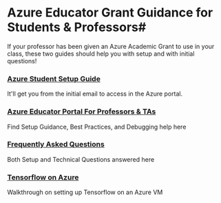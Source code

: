 # Azure Educator Grant Guidance for Students & Professors#
If your professor has been given an Azure Academic Grant to use in your class, these two guides should help you with setup and with initial questions!

### [Azure Student Setup Guide ](http://github.com/stinethebean/AcademicEngagments/blob/master/StudentSetupGuide.md "Azure Student Setup Guide") ###
It'll get you from the initial email to access in the Azure portal. 

### [Azure Educator Portal For Professors & TAs](https://github.com/stinethebean/AcademicEngagments/blob/master/Azure%20Educator%20Portal%20For%20Professors%20%26%20TAs.md "Azure Educator Portal For Professors & TAs") ###
Find Setup Guidance, Best Practices, and Debugging help here

### [Frequently Asked Questions](http://github.com/stinethebean/AcademicEngagments/blob/master/FAQs.md "Frequently Asked Questions") ###
Both Setup and Technical Questions answered here

### [Tensorflow on Azure](http://github.com/stinethebean/AcademicEngagments/TensorFlowonAzure.md "Tensorflow on Azure") ###
Walkthrough on setting up Tensorflow on an Azure VM
